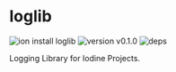 # loglib

![ion install loglib](https://img.shields.io/badge/ion%20install-loglib-blue.svg) 
![version v0.1.0](https://img.shields.io/badge/version-v0.1.0-blue.svg)
![deps](https://img.shields.io/badge/dependencies-none-green.svg)

Logging Library for Iodine Projects.

